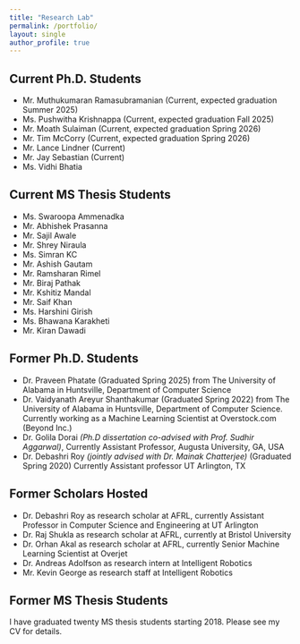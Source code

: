 ```yaml
---
title: "Research Lab"
permalink: /portfolio/
layout: single
author_profile: true
---
```


## Current Ph.D. Students

* Mr. Muthukumaran Ramasubramanian (Current, expected graduation Summer 2025)
* Ms. Pushwitha Krishnappa (Current, expected graduation Fall 2025)
* Mr. Moath Sulaiman (Current, expected graduation Spring 2026)
* Mr. Tim McCorry (Current, expected graduation Spring 2026)
* Mr. Lance Lindner (Current)
* Mr. Jay Sebastian (Current)
* Ms. Vidhi Bhatia

## Current MS Thesis Students

* Ms. Swaroopa Ammenadka
* Mr. Abhishek Prasanna
* Mr. Sajil Awale
* Mr. Shrey Niraula
* Ms. Simran KC
* Mr. Ashish Gautam
* Mr. Ramsharan Rimel
* Mr. Biraj Pathak
* Mr. Kshitiz Mandal
* Mr. Saif Khan
* Ms. Harshini Girish
* Ms. Bhawana Karakheti
* Mr. Kiran Dawadi

## Former Ph.D. Students 
* Dr. Praveen Phatate (Graduated Spring 2025) from The University of Alabama in Huntsville, Department of Computer Science
* Dr. Vaidyanath Areyur Shanthakumar (Graduated Spring 2022) from The University of Alabama in Huntsville, Department of Computer Science. Currently working as a Machine Learning Scientist at Overstock.com (Beyond Inc.)
* Dr. Golila Dorai *(Ph.D dissertation co-advised with Prof. Sudhir Aggarwal)*, Currently Assistant Professor, Augusta University, GA, USA
* Dr. Debashri Roy *(jointly advised with Dr. Mainak Chatterjee)* (Graduated Spring 2020) Currently Assistant professor UT Arlington, TX

## Former Scholars Hosted
* Dr. Debashri Roy as research scholar at AFRL, currently Assistant Professor in Computer Science and Engineering at UT Arlington
* Dr. Raj Shukla as research scholar at AFRL, currently at Bristol University
* Dr. Orhan Akal as research scholar at AFRL, currently Senior Machine Learning Scientist at Overjet
* Dr. Andreas Adolfson as research intern at Intelligent Robotics
* Mr. Kevin George as research staff at Intelligent Robotics

## Former MS Thesis Students
I have graduated twenty MS thesis students starting 2018. Please see my CV for details. 

